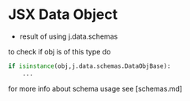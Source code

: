 # JSX Data Object

- result of using j.data.schemas


to check if obj is of this type do

```python
if isinstance(obj,j.data.schemas.DataObjBase):
    ...
```

for more info about schema usage see [schemas.md]
